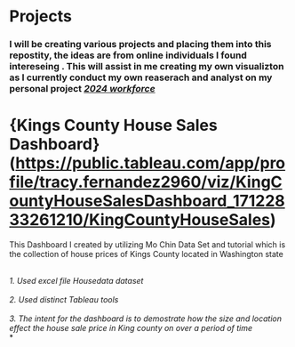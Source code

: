# Projects

### I will be creating various projects and placing them into this repostity, the ideas are from online individuals I found intereseing . This will assist in me creating my own visualizton as I currently conduct my own reaserach and analyst on my personal project <ins>*2024 workforce*</ins>

# {Kings County House Sales Dashboard} (https://public.tableau.com/app/profile/tracy.fernandez2960/viz/KingCountyHouseSalesDashboard_17122833261210/KingCountyHouseSales)
This Dashboard I created by utilizing Mo Chin Data Set and tutorial which is the collection of house prices of Kings County located in Washington state 

*<br>1. Used excel  file Housedata dataset</br>*
*<br>2. Used distinct Tableau tools</br>*
*<br>3. The intent for the dashboard is to demostrate how the size and location effect the house sale price in King county on over a period of time*</br>*
 

